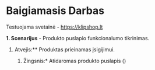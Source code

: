 # Baigiamasis Darbas

Testuojama svetainė - https://klipshop.lt

**1. Scenarijus** - Produkto puslapio funkcionalumo tikrinimas. 

1. Atvejis:** Produktas prieinamas įsigijimui. 
    
    1. Žingsnis:* Atidaromas produkto puslapis () 
        
